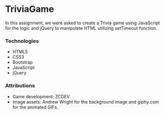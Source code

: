 # TriviaGame

In this assignment, we were asked to create a Trivia game using JavaScript for the logic and jQuery to manipulate HTML utilizing setTimeout function.

### Technologies

* HTML5
* CSS3
* Bootstrap
* JavaScript
* jQuery

### Attributions

* Game development: ZCDEV.
* Image assets: Andrew Wright for the background image and giphy.com for the animated GIFs.
